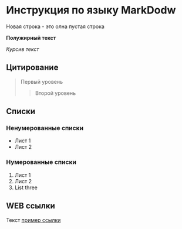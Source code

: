 # Инструкция по языку MarkDodw

Новая строка - это олна пустая строка

**Полужирный текст**

*Курсив текст*

## Цитирование
> Первый уровень
>> Второй уровень

## Списки
### Ненумерованные списки
* Лист 1
* Лист 2
### Нумерованные списки
1. Лист 1
2. Лист 2
3. List three

## WEB ссылки
Текст [пример ссылки](http.example.com "Всплывающая подсказка")